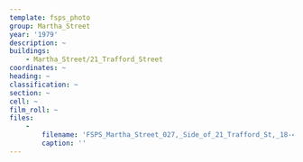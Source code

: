 ```yaml
---
template: fsps_photo
group: Martha_Street
year: '1979'
description: ~
buildings:
    - Martha_Street/21_Trafford_Street
coordinates: ~
heading: ~
classification: ~
section: ~
cell: ~
film_roll: ~
files:
    -
        filename: 'FSPS_Martha_Street_027,_Side_of_21_Trafford_St,_18-4-C,_1979.png'
        caption: ''
---
```

